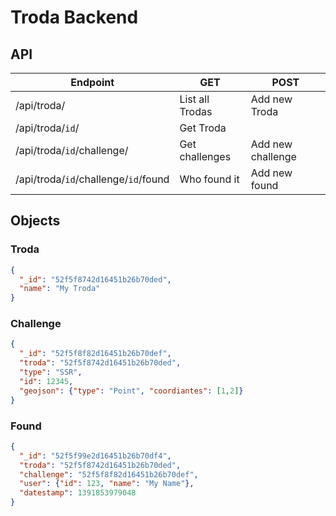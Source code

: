 Troda Backend
=============

## API

| Endpoint | GET | POST |
|----------|-----|------|
| /api/troda/ | List all Trodas | Add new Troda |
| /api/troda/`id`/ | Get Troda | |
| /api/troda/`id`/challenge/ | Get challenges | Add new challenge |
| /api/troda/`id`/challenge/`id`/found | Who found it | Add new found |

## Objects

### Troda

```json
{
  "_id": "52f5f8742d16451b26b70ded",
  "name": "My Troda"
}
```

### Challenge

```json
{
  "_id": "52f5f8f82d16451b26b70def",
  "troda": "52f5f8742d16451b26b70ded",
  "type": "SSR",
  "id": 12345,
  "geojson": {"type": "Point", "coordiantes": [1,2]}
}
```

### Found

```json
{
  "_id": "52f5f99e2d16451b26b70df4",
  "troda": "52f5f8742d16451b26b70ded",
  "challenge": "52f5f8f82d16451b26b70def",
  "user": {"id": 123, "name": "My Name"},
  "datestamp": 1391853979048
}
```

